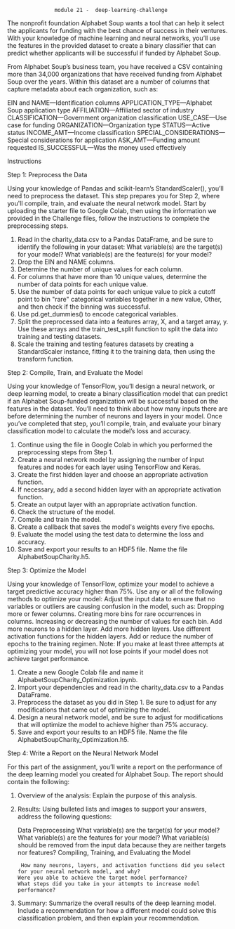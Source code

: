                    module 21 -  deep-learning-challenge

The nonprofit foundation Alphabet Soup wants a tool that can help it select the applicants for funding with the best chance of success in their ventures. With your knowledge of machine learning and neural networks, you’ll use the features in the provided dataset to create a binary classifier that can predict whether applicants will be successful if funded by Alphabet Soup.

From Alphabet Soup’s business team, you have received a CSV containing more than 34,000 organizations that have received funding from Alphabet Soup over the years. Within this dataset are a number of columns that capture metadata about each organization, such as:

EIN and NAME—Identification columns
APPLICATION_TYPE—Alphabet Soup application type
AFFILIATION—Affiliated sector of industry
CLASSIFICATION—Government organization classification
USE_CASE—Use case for funding
ORGANIZATION—Organization type
STATUS—Active status
INCOME_AMT—Income classification
SPECIAL_CONSIDERATIONS—Special considerations for application
ASK_AMT—Funding amount requested
IS_SUCCESSFUL—Was the money used effectively


Instructions

Step 1: Preprocess the Data

Using your knowledge of Pandas and scikit-learn’s StandardScaler(), you’ll need to preprocess the dataset. This step prepares you for Step 2, where you'll compile, train, and evaluate the neural network model.
Start by uploading the starter file to Google Colab, then using the information we provided in the Challenge files, follow the instructions to complete the preprocessing steps.

1. Read in the charity_data.csv to a Pandas DataFrame, and be sure to identify the following in your dataset:
   What variable(s) are the target(s) for your model?
   What variable(s) are the feature(s) for your model?
2. Drop the EIN and NAME columns.
3. Determine the number of unique values for each column.
4. For columns that have more than 10 unique values, determine the number of data points for each unique value.
5. Use the number of data points for each unique value to pick a cutoff point to bin "rare" categorical variables together in a new value, Other, and then check if the binning was successful.
6. Use pd.get_dummies() to encode categorical variables.
7. Split the preprocessed data into a features array, X, and a target array, y. Use these arrays and the train_test_split function to split the data into training and testing datasets.
8. Scale the training and testing features datasets by creating a StandardScaler instance, fitting it to the training data, then using the transform function.


Step 2: Compile, Train, and Evaluate the Model

Using your knowledge of TensorFlow, you’ll design a neural network, or deep learning model, to create a binary classification model that can predict if an Alphabet Soup-funded organization will be successful based on the features in the dataset. You’ll need to think about how many inputs there are before determining the number of neurons and layers in your model. Once you’ve completed that step, you’ll compile, train, and evaluate your binary classification model to calculate the model’s loss and accuracy.
1. Continue using the file in Google Colab in which you performed the preprocessing steps from Step 1.
2. Create a neural network model by assigning the number of input features and nodes for each layer using TensorFlow and Keras.
3. Create the first hidden layer and choose an appropriate activation function.
4. If necessary, add a second hidden layer with an appropriate activation function.
5. Create an output layer with an appropriate activation function.
6. Check the structure of the model.
7. Compile and train the model.
8. Create a callback that saves the model's weights every five epochs.
9. Evaluate the model using the test data to determine the loss and accuracy.
10. Save and export your results to an HDF5 file. Name the file 
    AlphabetSoupCharity.h5.

Step 3: Optimize the Model

Using your knowledge of TensorFlow, optimize your model to achieve a target predictive accuracy higher than 75%.
Use any or all of the following methods to optimize your model:
Adjust the input data to ensure that no variables or outliers are causing confusion in the model, such as:
Dropping more or fewer columns.
Creating more bins for rare occurrences in columns.
Increasing or decreasing the number of values for each bin.
Add more neurons to a hidden layer.
Add more hidden layers.
Use different activation functions for the hidden layers.
Add or reduce the number of epochs to the training regimen.
Note: If you make at least three attempts at optimizing your model, you will not lose points if your model does not achieve target performance.
1. Create a new Google Colab file and name it AlphabetSoupCharity_Optimization.ipynb.
2. Import your dependencies and read in the charity_data.csv to a Pandas DataFrame.
3. Preprocess the dataset as you did in Step 1. Be sure to adjust for any modifications that came out of optimizing the model.
4. Design a neural network model, and be sure to adjust for modifications that will optimize the model to achieve higher than 75% accuracy.
5. Save and export your results to an HDF5 file. Name the file AlphabetSoupCharity_Optimization.h5.

Step 4: Write a Report on the Neural Network Model

For this part of the assignment, you’ll write a report on the performance of the deep learning model you created for Alphabet Soup.
The report should contain the following:

1. Overview of the analysis: Explain the purpose of this analysis.

2. Results: Using bulleted lists and images to support your answers, address the following questions:

     Data Preprocessing
         What variable(s) are the target(s) for your model?
         What variable(s) are the features for your model?
         What variable(s) should be removed from the input data because they are neither targets nor features?
Compiling, Training, and Evaluating the Model

        How many neurons, layers, and activation functions did you select for your neural network model, and why?
       Were you able to achieve the target model performance?
       What steps did you take in your attempts to increase model performance?
3. Summary: Summarize the overall results of the deep learning model. Include a recommendation for how a different model could solve this classification problem, and then explain your recommendation.










